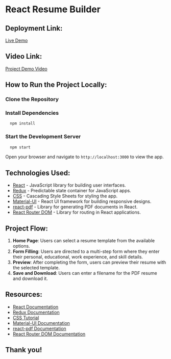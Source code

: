 # React Resume Builder

## Deployment Link:
[Live Demo](https://resume-builder-project-mauve.vercel.app/) 

## Video Link:
[Project Demo Video](https://youtube.com)


## How to Run the Project Locally:

### Clone the Repository
### Install Dependencies
```bash
  npm install
```
### Start the Development Server
```bash
  npm start
```


Open your browser and navigate to `http://localhost:3000` to view the app.

## Technologies Used:
- [React](https://reactjs.org/) - JavaScript library for building user interfaces.
- [Redux](https://redux.js.org/) - Predictable state container for JavaScript apps.
- [CSS](https://www.w3schools.com/css/) - Cascading Style Sheets for styling the app.
- [Material-UI](https://material-ui.com/) - React UI framework for building responsive designs.
- [react-pdf](https://react-pdf.org/) - Library for generating PDF documents in React.
- [React Router DOM](https://reactrouter.com/web/guides/quick-start) - Library for routing in React applications.

## Project Flow:

1. **Home Page**: Users can select a resume template from the available options.
2. **Form Filling**: Users are directed to a multi-step form where they enter their personal, educational, work experience, and skill details.
3. **Preview**: After completing the form, users can preview their resume with the selected template.
4. **Save and Download**: Users can enter a filename for the PDF resume and download it.


## Resources:
- [React Documentation](https://reactjs.org/docs/getting-started.html)
- [Redux Documentation](https://redux.js.org/introduction/getting-started)
- [CSS Tutorial](https://www.w3schools.com/css/)
- [Material-UI Documentation](https://material-ui.com/getting-started/usage/)
- [react-pdf Documentation](https://react-pdf.org/guides/getting-started)
- [React Router DOM Documentation](https://reactrouter.com/web/guides/quick-start)

## Thank you!
